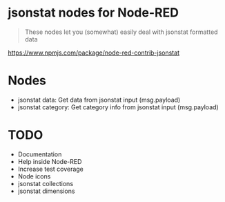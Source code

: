 # jsonstat nodes for Node-RED

> These nodes let you (somewhat) easily deal with jsonstat formatted data

https://www.npmjs.com/package/node-red-contrib-jsonstat

# Nodes

- jsonstat data: Get data from jsonstat input (msg.payload)
- jsonstat category: Get category info from jsonstat input (msg.payload)

# TODO

- Documentation
- Help inside Node-RED
- Increase test coverage
- Node icons
- jsonstat collections
- jsonstat dimensions
